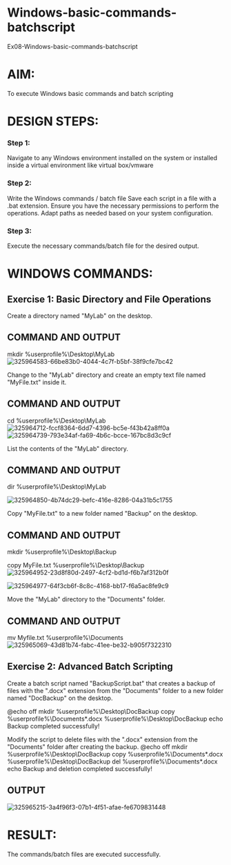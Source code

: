 # Windows-basic-commands-batchscript
Ex08-Windows-basic-commands-batchscript

# AIM:
To execute Windows basic commands and batch scripting

# DESIGN STEPS:

### Step 1:

Navigate to any Windows environment installed on the system or installed inside a virtual environment like virtual box/vmware 

### Step 2:

Write the Windows commands / batch file
Save each script in a file with a .bat extension.
Ensure you have the necessary permissions to perform the operations.
Adapt paths as needed based on your system configuration.
### Step 3:

Execute the necessary commands/batch file for the desired output. 




# WINDOWS COMMANDS:
## Exercise 1: Basic Directory and File Operations
Create a directory named "MyLab" on the desktop.


## COMMAND AND OUTPUT
mkdir %userprofile%\Desktop\MyLab
![325964583-66be83b0-4044-4c7f-b5bf-38f9cfe7bc42](https://github.com/user-attachments/assets/8a3a9207-bb0b-4482-9ca6-4177e99e137d)



Change to the "MyLab" directory and create an empty text file named "MyFile.txt" inside it.


## COMMAND AND OUTPUT
cd %userprofile%\Desktop\MyLab
![325964712-fccf8364-6dd7-4396-bc5e-f43b42a8ff0a](https://github.com/user-attachments/assets/5d1163d8-050f-4fa4-9d31-1b3056277404)
![325964739-793e34af-fa69-4b6c-bcce-167bc8d3c9cf](https://github.com/user-attachments/assets/ced111de-0baf-47b4-b676-6e1bd156e2a9)



List the contents of the "MyLab" directory.


## COMMAND AND OUTPUT

dir %userprofile%\Desktop\MyLab

![325964850-4b74dc29-befc-416e-8286-04a31b5c1755](https://github.com/user-attachments/assets/5337c0ba-800b-488c-b65e-fffdb8304df2)


Copy "MyFile.txt" to a new folder named "Backup" on the desktop.

## COMMAND AND OUTPUT
mkdir %userprofile%\Desktop\Backup

copy MyFile.txt %userprofile%\Desktop\Backup
![325964952-23d8f80d-2497-4cf2-bd1d-f6b7af312b0f](https://github.com/user-attachments/assets/4167bf2c-6c93-4d3c-aec0-6dbd37278605)

![325964977-64f3cb6f-8c8c-4168-bb17-f6a5ac8fe9c9](https://github.com/user-attachments/assets/df8e9054-a40a-44a9-922c-aad398982d1d)


Move the "MyLab" directory to the "Documents" folder.


## COMMAND AND OUTPUT

mv Myfile.txt %userprofile%\Documents
![325965069-43d81b74-fabc-41ee-be32-b905f7322310](https://github.com/user-attachments/assets/cd8d32aa-5df5-4650-94c0-f4da8cb5a733)

## Exercise 2: Advanced Batch Scripting
Create a batch script named "BackupScript.bat" that creates a backup of files with the ".docx" extension from the "Documents" folder to a new folder named "DocBackup" on the desktop.

@echo off
mkdir %userprofile%\Desktop\DocBackup
copy %userprofile%\Documents\*.docx %userprofile%\Desktop\DocBackup
echo Backup completed successfully!

Modify the script to delete files with the ".docx" extension from the "Documents" folder after creating the backup.
@echo off
mkdir %userprofile%\Desktop\DocBackup
copy %userprofile%\Documents\*.docx %userprofile%\Desktop\DocBackup
del %userprofile%\Documents\*.docx
echo Backup and deletion completed successfully!


## OUTPUT
![325965215-3a4f96f3-07b1-4f51-afae-fe6709831448](https://github.com/user-attachments/assets/32e7079f-36ff-41a6-9676-e78d65dd7d89)





# RESULT:
The commands/batch files are executed successfully.

